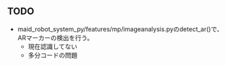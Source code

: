 ## TODO

* maid_robot_system_py/features/mp/imageanalysis.pyのdetect_ar()で、ARマーカーの検出を行う。
  * 現在認識してない
  * 多分コードの問題
